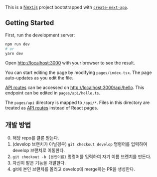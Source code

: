 This is a [Next.js](https://nextjs.org/) project bootstrapped with [`create-next-app`](https://github.com/vercel/next.js/tree/canary/packages/create-next-app).

## Getting Started

First, run the development server:

```bash
npm run dev
# or
yarn dev
```

Open [http://localhost:3000](http://localhost:3000) with your browser to see the result.

You can start editing the page by modifying `pages/index.tsx`. The page auto-updates as you edit the file.

[API routes](https://nextjs.org/docs/api-routes/introduction) can be accessed on [http://localhost:3000/api/hello](http://localhost:3000/api/hello). This endpoint can be edited in `pages/api/hello.ts`.

The `pages/api` directory is mapped to `/api/*`. Files in this directory are treated as [API routes](https://nextjs.org/docs/api-routes/introduction) instead of React pages.

## 개발 방법
0. 해당 repo를 클론 받는다.
1. (develop 브랜치가 아닐경우) `git checkout develop` 명령어를 입력하여 develop 브랜치로 이동한다.
2. `git checkout -b {본인이름}` 명령어를 입력하여 자기 이름 브랜치를 만든다.
3. 자신이 맡은 기능을 개발한다.
4. git에 본인 브랜치를 올리고 develop에 merge하는 PR을 생성한다.
